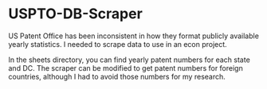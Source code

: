 # USPTO-DB-Scraper
US Patent Office has been inconsistent in how they format publicly available yearly statistics. I needed to scrape data to use in an econ project.

In the sheets directory, you can find yearly patent numbers for each state and DC. The scraper can be modified to get patent numbers for foreign countries, although I had to avoid those numbers for my research.
